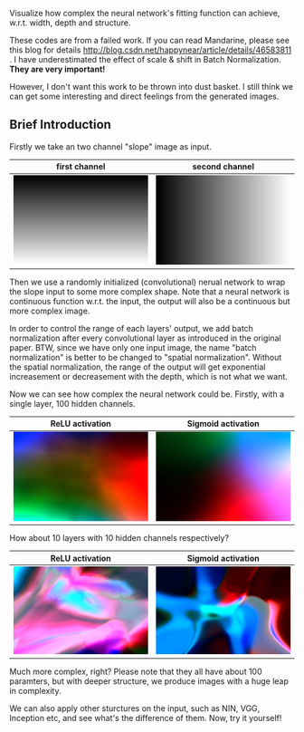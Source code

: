 Visualize how complex the neural network's fitting function can achieve, w.r.t. width, depth and structure.

These codes are from a failed work. If you can read Mandarine, please see this blog for details http://blog.csdn.net/happynear/article/details/46583811 .
I have underestimated the effect of scale & shift in Batch Normalization. **They are very important!**

However, I don't want this work to be thrown into dust basket. I still think we can get some interesting and direct feelings from the generated images. 

Brief Introduction
----------

Firstly we take an two channel "slope" image as input.

| first channel         | second channel        |
| ----------------------|:---------------------:|
| ![1](img/vert.png)    | ![1](img/hori.png)    |

Then we use a randomly initialized (convolutional) nerual network to wrap the slope input to some more complex shape. Note that a neural network is continuous function w.r.t. the input, the output will also be a continuous but more complex image.

In order to control the range of each layers' output, we add batch normalization after every convolutional layer as introduced in the original paper. BTW, since we have only one input image, the name "batch normalization" is better to be changed to "spatial normalization". Without the spatial normalization, the range of the output will get exponential increasement or decreasement with the depth, which is not what we want.

Now we can see how complex the neural network could be. Firstly, with a single layer, 100 hidden channels.

| ReLU activation          | Sigmoid activation          |
| -------------------------|:---------------------------:|
| ![1](img/1conv_relu.png) | ![1](img/1conv_sigmoid.png) |

How about 10 layers with 10 hidden channels respectively?

| ReLU activation           | Sigmoid activation            |
| --------------------------|:-----------------------------:|
| ![1](img/10conv_relu.png) | ![1](img/10conv_sigmoid.png)  |

Much more complex, right? Please note that they all have about 100 paramters, but with deeper structure, we produce images with a huge leap in complexity.

We can also apply other sturctures on the input, such as NIN, VGG, Inception etc, and see what's the difference of them. Now, try it yourself!
